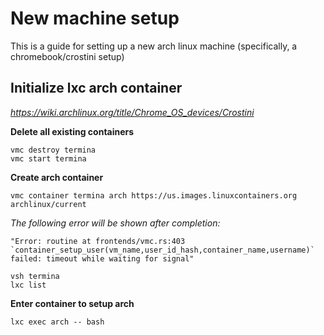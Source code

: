 # New machine setup

This is a guide for setting up a new arch linux machine (specifically, a chromebook/crostini setup)

##  Initialize lxc arch container

*https://wiki.archlinux.org/title/Chrome_OS_devices/Crostini*

**Delete all existing containers**

```
vmc destroy termina
vmc start termina
```

**Create arch container**

```
vmc container termina arch https://us.images.linuxcontainers.org archlinux/current
```

*The following error will be shown after completion:*
```
"Error: routine at frontends/vmc.rs:403 `container_setup_user(vm_name,user_id_hash,container_name,username)`
failed: timeout while waiting for signal"
```

```
vsh termina
lxc list
```

**Enter container to setup arch**

```
lxc exec arch -- bash
```

